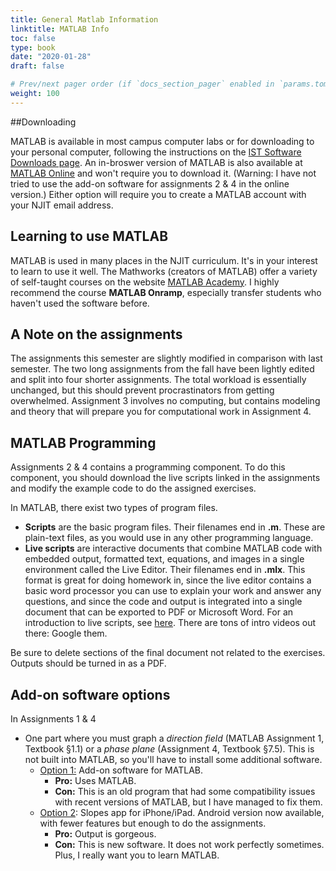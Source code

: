 ```yaml
---
title: General Matlab Information
linktitle: MATLAB Info
toc: false
type: book
date: "2020-01-28"
draft: false

# Prev/next pager order (if `docs_section_pager` enabled in `params.toml`)
weight: 100
---
```


##Downloading

MATLAB is available in most campus computer labs or for downloading to your personal computer, following the instructions on the [IST Software Downloads page](https://ist.njit.edu/software-available-download#m). An in-broswer version of MATLAB is also available at [MATLAB Online](https://matlab.mathworks.com) and won't require you to download it. (Warning: I have not tried to use the add-on software for assignments 2 & 4 in the online version.) Either option will require you to create a MATLAB account with your NJIT email address.

## Learning to use MATLAB

MATLAB is used in many places in the NJIT curriculum. It's in your interest to learn to use it well. The Mathworks (creators of MATLAB) offer a variety of self-taught courses on the website [MATLAB Academy](https://matlabacademy.mathworks.com). I highly recommend the course __MATLAB Onramp__, especially transfer students who haven't used the software before.

## A Note on the assignments

The assignments this semester are slightly modified in comparison with last semester. The two long assignments from the fall have been lightly edited and split into four shorter assignments. The total workload is essentially unchanged, but this should prevent procrastinators from getting overwhelmed. Assignment 3 involves no computing, but contains modeling and theory that will prepare you for computational work in Assignment 4.

## MATLAB Programming

Assignments 2 & 4 contains a programming component. To do this component, you should download the live scripts linked in the assignments and modify the example code to do the assigned exercises. 

In MATLAB, there exist two types of program files. 

* __Scripts__ are the basic program files. Their filenames end in __.m__. These are plain-text files, as you would use in any other programming language. 
* **Live scripts** are interactive documents that combine MATLAB code with embedded output, formatted text, equations, and images in a single environment called the Live Editor. Their filenames end in **.mlx**. This format is great for doing homework in, since the live editor contains a basic word processor you can use to explain your work and answer any questions, and since the code and output is integrated into a single document that can be exported to PDF or Microsoft Word. For an introduction to live scripts, see [here](https://www.mathworks.com/help/matlab/matlab_prog/what-is-a-live-script-or-function.html). There are tons of intro videos out there: Google them.

Be sure to delete sections of the final document not related to the exercises. Outputs should be turned in as a PDF.

## Add-on software options

In Assignments 1 & 4

* One part where you must graph a *direction field* (MATLAB Assignment 1, Textbook §1.1) or a *phase plane* (Assignment 4, Textbook §7.5). This is not built into MATLAB, so you'll have to install some additional software.
  * [Option 1:](option1) Add-on software for MATLAB.
     * __Pro:__ Uses MATLAB.
     * __Con:__ This is an old program that had some compatibility issues with recent versions of MATLAB, but I have managed to fix them.
  * [Option 2](option2): Slopes app for iPhone/iPad. Android version now available, with fewer features but enough to do the assignments.
     * __Pro:__ Output is gorgeous.
     * __Con:__ This is new software. It does not work perfectly sometimes. Plus, I really want you to learn MATLAB.

